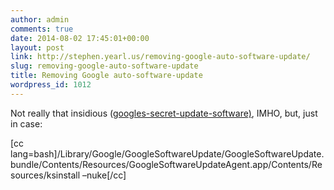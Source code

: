 ```yaml
---
author: admin
comments: true
date: 2014-08-02 17:45:01+00:00
layout: post
link: http://stephen.yearl.us/removing-google-auto-software-update/
slug: removing-google-auto-software-update
title: Removing Google auto-software-update
wordpress_id: 1012
---
```


Not really that insidious ([googles-secret-update-software)](http://applehelpwriter.com/2014/07/13/how-to-remove-googles-secret-update-software-from-your-mac/), IMHO, but, just in case:

[cc lang=bash]/Library/Google/GoogleSoftwareUpdate/GoogleSoftwareUpdate.bundle/Contents/Resources/GoogleSoftwareUpdateAgent.app/Contents/Resources/ksinstall –nuke[/cc]
